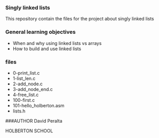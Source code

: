 ### Singly linked lists

This repository contain the files for the project about singly linked lists

### General learning objectives
- When and why using linked lists vs arrays
- How to build and use linked lists

### files
- 0-print_list.c<br>
- 1-list_len.c<br>
- 2-add_node.c<br>
- 3-add_node_end.c<br>
- 4-free_list.c<br>
- 100-first.c<br>
- 101-hello_holberton.asm<br>
- lists.h

###AUTHOR
David Peralta

HOLBERTON SCHOOL